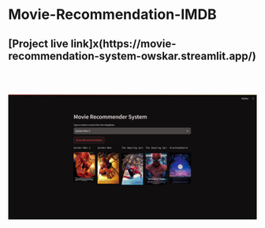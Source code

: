 # Movie-Recommendation-IMDB


<h2> [Project live link]x(https://movie-recommendation-system-owskar.streamlit.app/)</h2><br><br>


![alt text](https://github.com/Owskar/Movie-Recommendation-IMDB/blob/main/movie.jpg)

